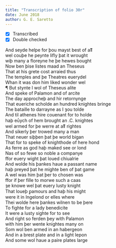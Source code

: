 ```yaml
---
title: "Transcription of folio 30r"
date: June 2018
author: G. E. Saretto
---
```


- [x] Transcribed
- [x] Double checked

And seyde helpe for þou mayst best of aỻ    
wel couþe he peynte lifly þat it wrought  
wiþ many a floreyne he þe hewes bought  
Now ben þise listes maad an Theseus  
That at his grete cost arraied thus  
The temples and þe Theatres euerydel  
Whan it was don him liked wonder wel  
¶ But stynte I wol of Theseus alite  
And speke of Palamon and of arcite  
The day approcheþ and hir retornynge  
That eueriche scholde an hundred knightes bringe  
The bataille to darrayne as I ȝou tolde  
And til athenes hire couenant for to holde  
haþ eu̔ych of hem brought an .C. knightes  
wel armed for þe werre at aỻ rightes  
And sikerly þer trowed many a man  
That neuer siþþen þat þe world bigan  
That for to speke of knighthode of here hond  
As ferre as god haþ maked see or lond  
Nas of so fewe so noble a companye  
ffor euery wight þat loued chiualrie  
And wolde his þankes haue a passant name  
haþ preyed þat he mighte ben of þat game  
A wel was him þat þer to chosen was  
ffor if þer fille to morwe such a caas  
ȝe knowe wel þat euery lusty knight  
That loueþ ꝑamours and haþ his might  
were it in Ingelond or elles where  
Thei wolde here þankes wilnen to be þere  
To fighte for a lady benedicite  
It were a lusty sighte for to see  
And right so ferden þey with Palamon  
with him þer wente knightes many on  
Som wol ben armed in an habergeon  
And in a brest plate and in a light Iepon  
And some wol haue a paire plates large  
